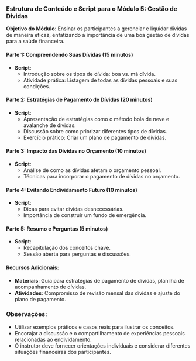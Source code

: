 ### Estrutura de Conteúdo e Script para o Módulo 5: Gestão de Dívidas

**Objetivo do Módulo**: Ensinar os participantes a gerenciar e liquidar dívidas de maneira eficaz, enfatizando a importância de uma boa gestão de dívidas para a saúde financeira.

#### Parte 1: Compreendendo Suas Dívidas (15 minutos)
- **Script**: 
  - Introdução sobre os tipos de dívida: boa vs. má dívida.
  - Atividade prática: Listagem de todas as dívidas pessoais e suas condições.

#### Parte 2: Estratégias de Pagamento de Dívidas (20 minutos)
- **Script**:
  - Apresentação de estratégias como o método bola de neve e avalanche de dívidas.
  - Discussão sobre como priorizar diferentes tipos de dívidas.
  - Exercício prático: Criar um plano de pagamento de dívidas.

#### Parte 3: Impacto das Dívidas no Orçamento (10 minutos)
- **Script**:
  - Análise de como as dívidas afetam o orçamento pessoal.
  - Técnicas para incorporar o pagamento de dívidas no orçamento.

#### Parte 4: Evitando Endividamento Futuro (10 minutos)
- **Script**:
  - Dicas para evitar dívidas desnecessárias.
  - Importância de construir um fundo de emergência.

#### Parte 5: Resumo e Perguntas (5 minutos)
- **Script**:
  - Recapitulação dos conceitos chave.
  - Sessão aberta para perguntas e discussões.

#### Recursos Adicionais:
- **Materiais**: Guia para estratégias de pagamento de dívidas, planilha de acompanhamento de dívidas.
- **Atividades**: Compromisso de revisão mensal das dívidas e ajuste do plano de pagamento.

### Observações:
- Utilizar exemplos práticos e casos reais para ilustrar os conceitos.
- Encorajar a discussão e o compartilhamento de experiências pessoais relacionadas ao endividamento.
- O instrutor deve fornecer orientações individuais e considerar diferentes situações financeiras dos participantes.